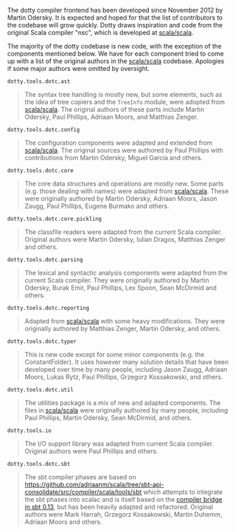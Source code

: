 The dotty compiler frontend has been developed since November 2012 by Martin Odersky. It is expected and hoped for 
that the list of contributors to the codebase will grow quickly. Dotty draws inspiration and code from the original
Scala compiler "nsc", which is developed at [scala/scala](https://github.com/scala/scala). 

The majority of the dotty codebase is new code, with the exception of the components mentioned below. We have for each component tried to come up with a list of the original authors in the  [scala/scala](https://github.com/scala/scala) codebase. Apologies if some major authors were omitted by oversight.

`dotty.tools.dotc.ast`

> The syntax tree handling is mostly new, but some elements, such as the idea of tree copiers and the `TreeInfo` module, 
> were adopted from  [scala/scala](https://github.com/scala/scala). 
> The original authors of these parts include Martin Odersky, Paul Phillips, Adriaan Moors, and Matthias Zenger.

`dotty.tools.dotc.config`

> The configuration components were adapted and extended from  [scala/scala](https://github.com/scala/scala). 
> The original sources were authored by Paul Phillips with contributions from Martin Odersky, Miguel Garcia and others.
  
`dotty.tools.dotc.core`

> The core data structures and operations are mostly new. Some parts (e.g. those dealing with names) were adapted from  [scala/scala](https://github.com/scala/scala). 
> These were originally authored by Martin Odersky, Adriaan Moors, Jason Zaugg, Paul Phillips, Eugene Burmako and others.

`dotty.tools.dotc.core.pickling`

> The classfile readers were adapted from the current Scala compiler. Original authors were Martin Odersky, Iulian Dragos, Matthias Zenger and others.

`dotty.tools.dotc.parsing`

> The lexical and syntactic analysis components were adapted from the current Scala compiler. They were originally authored by Martin Odersky,
> Burak Emir, Paul Phillips, Lex Spoon, Sean McDirmid and others.

`dotty.tools.dotc.reporting`

> Adapted from  [scala/scala](https://github.com/scala/scala) with some heavy modifications. They were originally authored by Matthias Zenger, Martin Odersky, and others.

`dotty.tools.dotc.typer`

> This is new code except for some minor components (e.g. the ConstantFolder). It uses however many solution details that have been developed over time by many people, including Jason Zaugg, Adriaan Moors, Lukas Rytz, Paul Phillips, Grzegorz Kossakowski, and others.

`dotty.tools.dotc.util`

> The utilities package is a mix of new and adapted components. The files in  [scala/scala](https://github.com/scala/scala) were originally authored by many people,
> including Paul Phillips, Martin Odersky, Sean McDirmid, and others.
  
`dotty.tools.io`

> The I/O support library was adapted from current Scala compiler. Original authors were Paul Phillips and others.

`dotty.tools.dotc.sbt`

> The sbt compiler phases are based on
> https://github.com/adriaanm/scala/tree/sbt-api-consolidate/src/compiler/scala/tools/sbt
> which attempts to integrate the sbt phases into scalac and is itself based on
> the [compiler bridge in sbt 0.13](https://github.com/sbt/sbt/tree/0.13/compile/interface/src/main/scala/xsbt),
> but has been heavily adapted and refactored.
> Original authors were Mark Harrah, Grzegorz Kossakowski, Martin Duhemm, Adriaan Moors and others.